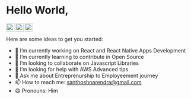 # Hello World,

<a href="https://linkedin.com/in/narensan/">
  <img align="left" alt="Narendra Santhosh N - LinkedIn" width="22px" src="https://cdn.jsdelivr.net/npm/simple-icons@v3/icons/linkedin.svg"/>
</a>

<a href="https://twitter.com/explorenaren">
  <img align="left" alt="Narendra Santhosh N - Twitter" width="22px" src="https://cdn.jsdelivr.net/npm/simple-icons@v3/icons/twitter.svg"/>
</a>
<a href="https://gitlab.com/santynaren">
  <img align="left" alt="Narendra Santhosh N - GitLab" width="22px" src="https://cdn.jsdelivr.net/npm/simple-icons@v3/icons/gitlab.svg"/>
</a>
<br />
<br />
Here are some ideas to get you started:

- 🔭 I’m currently working on React and React Native Apps Development
- 🌱 I’m currently learning to contribute in Open Source
- 👯 I’m looking to collaborate on Javascript Libraries
- 🤔 I’m looking for help with AWS Advanced tips
- 💬 Ask me about Entreprenurship to Employeement journey
- 📫 How to reach me: santhoshnarendra@gmail.com
- 😄 Pronouns: Him 

